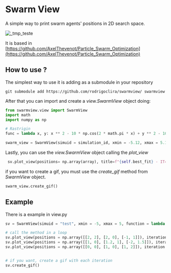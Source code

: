 # Swarm View

A simple way to print swarm agents' positions in 2D search space. 

 ![_tmp_teste](https://user-images.githubusercontent.com/276077/210286948-f9d0c028-1b42-4f6c-9453-b7258b860ca1.gif)

It is based in [https://github.com/AxelThevenot/Particle_Swarm_Optimization](https://github.com/AxelThevenot/Particle_Swarm_Optimization)

## How to use ?
The simplest way to use it is adding as a submodule in your repository

```
git submodule add https://github.com/rodrigoclira/swarmview/ swarmview
```

After that you can import and create a _view.SwarmView_ object doing: 

```python
from swarmview.view import SwarmView
import math
import numpy as np

# Rastrigin 
func = lambda x, y: x ** 2 - 10 * np.cos(2 * math.pi * x) + y ** 2 - 10 * np.cos(2 * math.pi * y)

swarm_view = SwarmView(simuid = simulation_id, xmin = -5.12, xmax = 5.12, is_3d = False, function = func )
```

Lastly, you can use the _view.SwarmView_ object calling the _plot_view_

```python
 sv.plot_view(positions= np.array(array), title=f"{self.best_fit} - IT=({self.best_fit_it}) W={self.curr_ai_pack}", iteration=f"{iteration}")
```

if you want to create a gif, you must use the _create_gif_ method from _SwarmView_ object.

```python
swarm_view.create_gif()
```

## Example

There is a example in view.py 

```python
sv = SwarmView(simuid = "test", xmin = -5, xmax = 5, function = lambda x, y: x**2 + y**2, is_3d=False)

# call the method in a loop
sv.plot_view(positions = np.array([[2, 2], [2, 0], [-1, 1]]), iteration = 0, save = True)
sv.plot_view(positions = np.array([[1, 0], [1.2, 1], [-2, 1.5]]), iteration = 1, save = True)
sv.plot_view(positions = np.array([[0, 0], [1, 0], [1, 2]]), iteration = 2, save = True)


# if you want, create a gif with each iteration
sv.create_gif()

```

